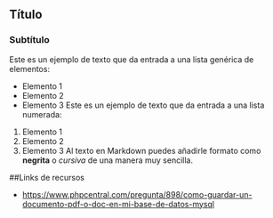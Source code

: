 ## Título
### Subtítulo
Este es un ejemplo de texto que da entrada a una lista genérica de elementos:
- Elemento 1
- Elemento 2
- Elemento 3
Este es un ejemplo de texto que da entrada a una lista numerada:
1. Elemento 1
2. Elemento 2
3. Elemento 3
Al texto en Markdown puedes añadirle formato como **negrita** o *cursiva* de una manera muy sencilla.
 

##Links de recursos
 - https://www.phpcentral.com/pregunta/898/como-guardar-un-documento-pdf-o-doc-en-mi-base-de-datos-mysql
